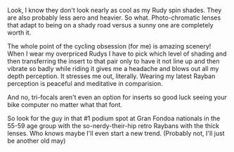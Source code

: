 Look, I know they don't look nearly as cool as my Rudy spin shades. They are also probably less aero and heavier. So what. Photo-chromatic lenses that adapt to being on a shady road versus a sunny one are completely worth it. 

The whole point of the cycling obsession (for me) is amazing scenery! When I wear my overpriced Rudys I have to pick which level of shading and then transferring the insert to that pair only to have it not line up and then vibrate so badly while riding it gives me a headache and blows out all my depth perception. It stresses me out, literally. Wearing my latest Rayban perception is peaceful and meditative in comparision.

And no, tri-focals aren't even an option for inserts so good luck seeing your bike computer no matter what that font. 

So look for the guy in that #1 podium spot at Gran Fondoa nationals in the 55-59 age group with the so-nerdy-their-hip retro Raybans with the thick lenses. Who knows maybe I'll even start a new trend. (Probably not, I'll just be another old may)